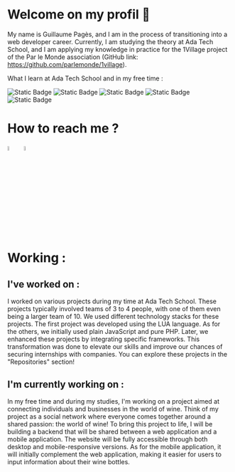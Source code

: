 # Welcome on my profil 👋

My name is Guillaume Pagès, and I am in the process of transitioning into a web developer career. Currently, I am studying the theory at Ada Tech School, and I am applying my knowledge in practice for the 1Village project of the Par le Monde association (GitHub link: https://github.com/parlemonde/1village).

What I learn at Ada Tech School and in my free time :

![Static Badge](https://img.shields.io/badge/IDE%20-%20VSCode-blue)
![Static Badge](https://img.shields.io/badge/Code%20-%20JavaScript-blue)
![Static Badge](https://img.shields.io/badge/Code%20-%20TypeScript-blue)
![Static Badge](https://img.shields.io/badge/Cloud%20-%20AWS-blue)
![Static Badge](https://img.shields.io/badge/Framework-Next.js-blue)

# How to reach me ? 

[<img src="https://img.icons8.com/color/48/000000/linkedin.png" width="5%"/>](https://www.linkedin.com/in/guillaume-pages-bb5272118/) &nbsp; <a href="mailto:guillaumepages@outlook.com"> <img src="https://upload.wikimedia.org/wikipedia/commons/9/90/Outlook.com_icon_%282012-2019%29.svg" width="5%"/></a>

# Working :

## I've worked on :

I worked on various projects during my time at Ada Tech School. These projects typically involved teams of 3 to 4 people, with one of them even being a larger team of 10. We used different technology stacks for these projects. The first project was developed using the LUA language. As for the others, we initially used plain JavaScript and pure PHP. Later, we enhanced these projects by integrating specific frameworks. This transformation was done to elevate our skills and improve our chances of securing internships with companies. You can explore these projects in the "Repositories" section!

## I'm currently working on :

In my free time and during my studies, I'm working on a project aimed at connecting individuals and businesses in the world of wine. Think of my project as a social network where everyone comes together around a shared passion: the world of wine! To bring this project to life, I will be building a backend that will be shared between a web application and a mobile application. The website will be fully accessible through both desktop and mobile-responsive versions. As for the mobile application, it will initially complement the web application, making it easier for users to input information about their wine bottles.

